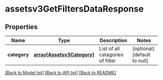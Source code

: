 # assetsv3GetFiltersDataResponse

## Properties
Name | Type | Description | Notes
------------ | ------------- | ------------- | -------------
**category** | [**array[Assetsv3Category]**](Assetsv3Category.md) | List of all catagories of filter | [optional] [default to null]

[[Back to Model list]](../README.md#documentation-for-models) [[Back to API list]](../README.md#documentation-for-api-endpoints) [[Back to README]](../README.md)


